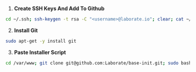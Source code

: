 1. **Create SSH Keys And Add To Github**
```bash
cd ~/.ssh; ssh-keygen -t rsa -C "<username>@laborate.io"; clear; cat ~/.ssh/id_rsa.pub;
```

2. **Install Git**
```bash
sudo apt-get -y install git
```

3. **Paste Installer Script**
```bash
cd /var/www; git clone git@github.com:Laborate/base-init.git; sudo bash base-init/init.sh;
```
